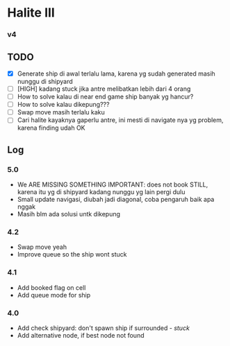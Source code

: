 # Halite III
### v4

## TODO
- [x] Generate ship di awal terlalu lama, karena yg sudah generated masih nunggu di shipyard
- [ ] [HIGH] kadang stuck jika antre melibatkan lebih dari 4 orang
- [ ] How to solve kalau di near end game ship banyak yg hancur?
- [ ] How to solve kalau dikepung???
- [ ] Swap move masih terlalu kaku
- [ ] Cari halite kayaknya gaperlu antre, ini mesti di navigate nya yg problem, karena finding udah OK

## Log

### 5.0
- We ARE MISSING SOMETHING IMPORTANT: does not book STILL, karena itu yg di shipyard kadang nunggu yg lain pergi dulu
- Small update navigasi, diubah jadi diagonal, coba pengaruh baik apa nggak
- Masih blm ada solusi untk dikepung

### 4.2
- Swap move yeah
- Improve queue so the ship wont stuck

### 4.1
- Add booked flag on cell
- Add queue mode for ship

### 4.0
- Add check shipyard: don't spawn ship if surrounded - *stuck*
- Add alternative node, if best node not found
